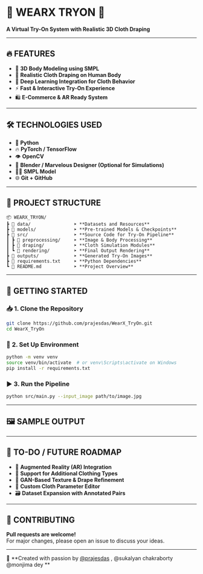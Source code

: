 
# 💫 **WEARX TRYON** 💫  
**A Virtual Try-On System with Realistic 3D Cloth Draping**

---

## 🔥 **FEATURES**

- 🎯 **3D Body Modeling using SMPL**
- 👕 **Realistic Cloth Draping on Human Body**
- 🧠 **Deep Learning Integration for Cloth Behavior**
- ⚡ **Fast & Interactive Try-On Experience**
- 🛍️ **E-Commerce & AR Ready System**

---

## 🛠️ **TECHNOLOGIES USED**

- 🐍 **Python**
- 🔥 **PyTorch / TensorFlow**
- 👁️ **OpenCV**
- 🎨 **Blender / Marvelous Designer (Optional for Simulations)**
- 🧍‍♂️ **SMPL Model**
- 🌐 **Git + GitHub**

---

## 📁 **PROJECT STRUCTURE**

```
📦 WEARX_TRYON/
┣ 📂 data/                ➤ **Datasets and Resources**
┣ 📂 models/              ➤ **Pre-trained Models & Checkpoints**
┣ 📂 src/                 ➤ **Source Code for Try-On Pipeline**
┃ ┣ 📂 preprocessing/     ➤ **Image & Body Processing**
┃ ┣ 📂 draping/           ➤ **Cloth Simulation Modules**
┃ ┗ 📂 rendering/         ➤ **Final Output Rendering**
┣ 📂 outputs/             ➤ **Generated Try-On Images**
┣ 📜 requirements.txt     ➤ **Python Dependencies**
┗ 📄 README.md            ➤ **Project Overview**
```

---

## 🚀 **GETTING STARTED**

### 📥 **1. Clone the Repository**
```bash
git clone https://github.com/prajesdas/WearX_TryOn.git
cd WearX_TryOn
```

### 🧱 **2. Set Up Environment**
```bash
python -m venv venv
source venv/bin/activate  # or venv\Scripts\activate on Windows
pip install -r requirements.txt
```

### ▶️ **3. Run the Pipeline**
```bash
python src/main.py --input_image path/to/image.jpg
```

---

## 🖼️ **SAMPLE OUTPUT**



---

## 📌 **TO-DO / FUTURE ROADMAP**

- 🚀 **Augmented Reality (AR) Integration**
- 👖 **Support for Additional Clothing Types**
- 🧠 **GAN-Based Texture & Drape Refinement**
- 🧵 **Custom Cloth Parameter Editor**
- 🗃️ **Dataset Expansion with Annotated Pairs**

---

## 🤝 **CONTRIBUTING**

**Pull requests are welcome!**  
For major changes, please open an issue to discuss your ideas.

---

🔗 **Created with passion by [@prajesdas](https://github.com/prajesdas) , @sukalyan chakraborty @monjima dey **
```
